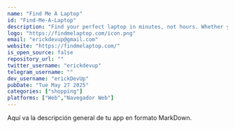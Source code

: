 ```yaml
---
name: "Find Me A Laptop"
id: "Find-Me-A-Laptop"
description: "Find your perfect laptop in minutes, not hours. Whether you're a gamer craving high-FPS performance, a professional needing all-day reliability, or a creator demanding stunning visuals — our smart mat"
logo: "https://findmelaptop.com/icon.png"
email: "erickdevup@gmail.com"
website: "https://findmelaptop.com/"
is_open_source: false
repository_url: ""
twitter_username: "erickdevup"
telegram_username: ""
dev_username: "erickDevUp"
pubDate: "Tue May 27 2025"
categories: ["shopping"]
platforms: ["Web","Navegador Web"]
---
```


Aquí va la descripción general de tu app en formato MarkDown.
